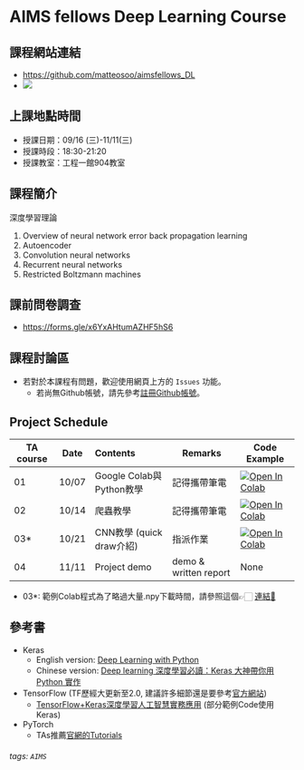 # AIMS fellows Deep Learning Course

## 課程網站連結
- https://github.com/matteosoo/aimsfellows_DL
- ![](https://i.imgur.com/nlR4hEM.png)


## 上課地點時間
- 授課日期：09/16 (三)-11/11(三)
- 授課時段：18:30-21:20
- 授課教室：工程一館904教室

## 課程簡介
深度學習理論
1.   Overview of neural network error back propagation learning
2.   Autoencoder
3.   Convolution neural networks
4.   Recurrent neural networks
5.   Restricted Boltzmann machines

## 課前問卷調查
- https://forms.gle/x6YxAHtumAZHF5hS6

## 課程討論區
- 若對於本課程有問題，歡迎使用網頁上方的 `Issues` 功能。
    - 若尚無Github帳號，請先參考[註冊Github帳號](https://github.com/join)。

## Project Schedule

| TA course | Date  | Contents                 | Remarks               | Code Example                                                                                                                                                                                   |
| --------- | ----- |:------------------------ | --------------------- | ---------------------------------------------------------------------------------------------------------------------------------------------------------------------------------------------- |
| 01        | 10/07 | Google Colab與Python教學 | 記得攜帶筆電          | [![Open In Colab](https://colab.research.google.com/assets/colab-badge.svg)](https://colab.research.google.com/github/matteosoo/aimsfellows_DL/blob/master/project/AIMS_TA_course01.ipynb)     |
| 02        | 10/14 | 爬蟲教學                 | 記得攜帶筆電          | [![Open In Colab](https://colab.research.google.com/assets/colab-badge.svg)](https://colab.research.google.com/drive/1MnjLd5jrsNfF6VupbiG0pk8SWLAf0Ln2?usp=sharing)                            |
| 03*       | 10/21 | CNN教學 (quick draw介紹) | 指派作業              | [![Open In Colab](https://colab.research.google.com/assets/colab-badge.svg)](https://colab.research.google.com/github/zaidalyafeai/zaidalyafeai.github.io/blob/master/sketcher/Sketcher.ipynb)  |
| 04        | 11/11 | Project demo             | demo & written report | None                                                               |

- 03\*: 範例Colab程式為了略過大量.npy下載時間，請參照這個👉🏻 [連結🔗](https://drive.google.com/drive/folders/1x2-rWyApPW_NedJ5g2Jk5JHPXAndbyA-?usp=sharing)

## 參考書
- Keras
    - English version: [Deep Learning with Python](http://www.eslite.com/product.aspx?pgid=1002150932729571&kw=Deep+Learning+with+Python&pi=0)
    - Chinese version: [Deep learning 深度學習必讀：Keras 大神帶你用 Python 實作](http://www.eslite.com/product.aspx?pgid=1001113882764958&kw=Deep+Learning+with+Python&pi=0)
- TensorFlow (TF歷經大更新至2.0, 建議許多細節還是要參考[官方網站](https://www.tensorflow.org))
    - [TensorFlow+Keras深度學習人工智慧實務應用](https://www.books.com.tw/products/0010754327) (部分範例Code使用Keras)
- PyTorch
    - TAs推薦[官網的Tutorials](https://pytorch.org/tutorials/)

###### tags: `AIMS`


